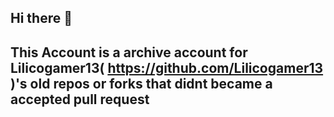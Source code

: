 ## Hi there 👋

## This Account is a archive account for Lilicogamer13( https://github.com/Lilicogamer13 )'s old repos or forks that didnt became a accepted pull request
